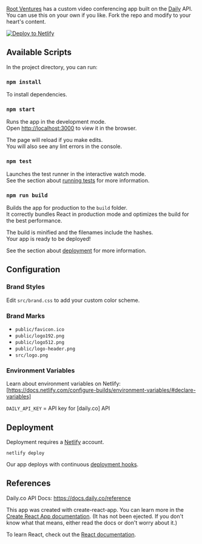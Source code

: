 [Root Ventures](root.vc) has a custom video conferencing app built on the [Daily](daily.co) API. You can use this on your own if you like. Fork the repo and modify to your heart's content.

[![Deploy to Netlify](https://www.netlify.com/img/deploy/button.svg)](https://app.netlify.com/start/deploy?repository=https://github.com/netlify/netlify-statuskit)

## Available Scripts

In the project directory, you can run:

### `npm install`

To install dependencies.

### `npm start`

Runs the app in the development mode.<br />
Open [http://localhost:3000](http://localhost:3000) to view it in the browser.

The page will reload if you make edits.<br />
You will also see any lint errors in the console.

### `npm test`

Launches the test runner in the interactive watch mode.<br />
See the section about [running tests](https://facebook.github.io/create-react-app/docs/running-tests) for more information.

### `npm run build`

Builds the app for production to the `build` folder.<br />
It correctly bundles React in production mode and optimizes the build for the best performance.

The build is minified and the filenames include the hashes.<br />
Your app is ready to be deployed!

See the section about [deployment](https://facebook.github.io/create-react-app/docs/deployment) for more information.

## Configuration

### Brand Styles

Edit `src/brand.css` to add your custom color scheme.

### Brand Marks

 - `public/favicon.ico`
 - `public/logo192.png`
 - `public/logo512.png`
 - `public/logo-header.png`
 - `src/logo.png`

### Environment Variables

Learn about environment variables on Netlify: [https://docs.netlify.com/configure-builds/environment-variables/#declare-variables]

`DAILY_API_KEY` = API key for [daily.co] API

## Deployment

Deployment requires a [Netlify](netlify.com) account.

`netlify deploy`

Our app deploys with continuous [deployment hooks](https://docs.netlify.com/site-deploys/create-deploys/#drag-and-drop).

## References

Daily.co API Docs: https://docs.daily.co/reference

This app was created with create-react-app. You can learn more in the [Create React App documentation](https://facebook.github.io/create-react-app/docs/getting-started). (It has not been ejected. If you don't know what that means, either read the docs or don't worry about it.)

To learn React, check out the [React documentation](https://reactjs.org/).
